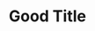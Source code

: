 ---
keywords: ['example']
authors: ['zzossig']
publication: "abc"
description: "Lorem ipsum dolor sit amet, consectetur adipiscing elit, sed do eiusmod tempor incididunt ut labore et dolore magna aliqua. Ut enim ad minim veniam, quis nostrud exercitation ullamco laboris nisi ut aliquip ex ea commodo consequat. Duis aute irure dolor in reprehenderit in voluptate velit esse cillum dolore eu fugiat nulla pariatur. Excepteur sint occaecat cupidatat non proident, sunt in culpa qui officia deserunt mollit anim id est laborum."
links:
 - name: url
   link: https://google.com
copyright: "Copyright (c) 2018 zzossig"
title: "Good Title"
ENTRYTYPE: "article"
enableToc: False
enableWhoami: True
pinned: true
publishDate: "2018-06-01"
---